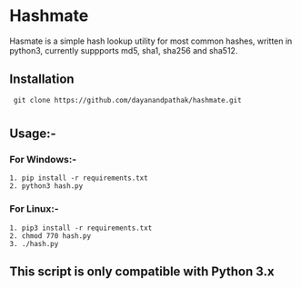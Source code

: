 # Hashmate

Hasmate is a simple hash lookup utility for most common hashes, written in python3, currently suppports md5, sha1, sha256 and sha512.

## Installation
```
 git clone https://github.com/dayanandpathak/hashmate.git
```
# 

## Usage:-

### For Windows:-

``` 
1. pip install -r requirements.txt
2. python3 hash.py
```

### For Linux:-

```
1. pip3 install -r requirements.txt
2. chmod 770 hash.py
3. ./hash.py
```
## This script is only compatible with Python 3.x
